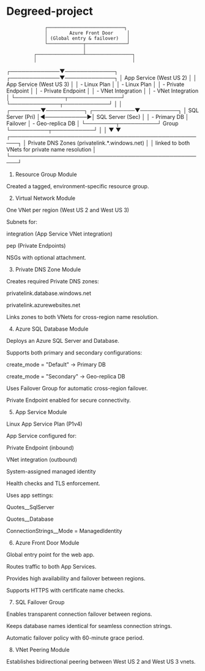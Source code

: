 # Degreed-project
                  ┌────────────────────────────┐
                  │        Azure Front Door     │
                  │ (Global entry & failover)   │
                  └─────────────┬───────────────┘
                                │
              ┌─────────────────┴─────────────────┐
              │                                   │
┌─────────────▼─────────────┐       ┌─────────────▼─────────────┐
│  App Service (West US 2)  │       │  App Service (West US 3)  │
│  - Linux Plan             │       │  - Linux Plan             │
│  - Private Endpoint        │       │  - Private Endpoint      │
│  - VNet Integration        │       │  - VNet Integration      │
└─────────────┬──────────────┘       └─────────────┬────────────┘
              │                                   │
     ┌────────▼──────────┐             ┌───────────▼──────────┐
     │  SQL Server (Pri) │◄───────────►│  SQL Server (Sec)    │
     │  - Primary DB     │  Failover   │  - Geo-replica DB    │
     └────────┬──────────┘   Group     └──────────┬───────────┘
              │                                   │
              ▼                                   ▼
     ┌────────────────────────────────────────────────────┐
     │   Private DNS Zones (privatelink.*.windows.net)    │
     │   linked to both VNets for private name resolution │
     └────────────────────────────────────────────────────┘


1. Resource Group Module

Created a tagged, environment-specific resource group.

2. Virtual Network Module

One VNet per region (West US 2 and West US 3)

Subnets for:

integration (App Service VNet integration)

pep (Private Endpoints)

NSGs with optional attachment.

3. Private DNS Zone Module

Creates required Private DNS zones:

privatelink.database.windows.net

privatelink.azurewebsites.net

Links zones to both VNets for cross-region name resolution.

4. Azure SQL Database Module

Deploys an Azure SQL Server and Database.

Supports both primary and secondary configurations:

create_mode = "Default" → Primary DB

create_mode = "Secondary" → Geo-replica DB

Uses Failover Group for automatic cross-region failover.

Private Endpoint enabled for secure connectivity.

5. App Service Module

Linux App Service Plan (P1v4)

App Service configured for:

Private Endpoint (inbound)

VNet integration (outbound)

System-assigned managed identity

Health checks and TLS enforcement.

Uses app settings:

Quotes__SqlServer

Quotes__Database

ConnectionStrings__Mode = ManagedIdentity

6. Azure Front Door Module

Global entry point for the web app.

Routes traffic to both App Services.

Provides high availability and failover between regions.

Supports HTTPS with certificate name checks.

7. SQL Failover Group

Enables transparent connection failover between regions.

Keeps database names identical for seamless connection strings.

Automatic failover policy with 60-minute grace period.

8. VNet Peering Module

Establishes bidirectional peering between West US 2 and West US 3 vnets.

